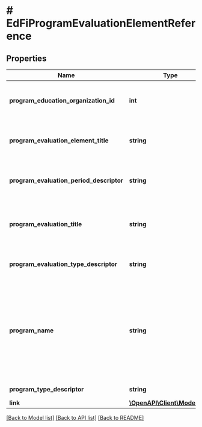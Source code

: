 # # EdFiProgramEvaluationElementReference

## Properties

Name | Type | Description | Notes
------------ | ------------- | ------------- | -------------
**program_education_organization_id** | **int** | The identifier assigned to an education organization. |
**program_evaluation_element_title** | **string** | The name or title of the program evaluation element. |
**program_evaluation_period_descriptor** | **string** | The name of the period for the program evaluation. |
**program_evaluation_title** | **string** | An assigned unique identifier for the student program evaluation. |
**program_evaluation_type_descriptor** | **string** | The type of program evaluation conducted. |
**program_name** | **string** | The formal name of the program of instruction, training, services, or benefits available through federal, state, or local agencies. |
**program_type_descriptor** | **string** | The type of program. |
**link** | [**\OpenAPI\Client\Model\Link**](Link.md) |  | [optional]

[[Back to Model list]](../../README.md#models) [[Back to API list]](../../README.md#endpoints) [[Back to README]](../../README.md)

